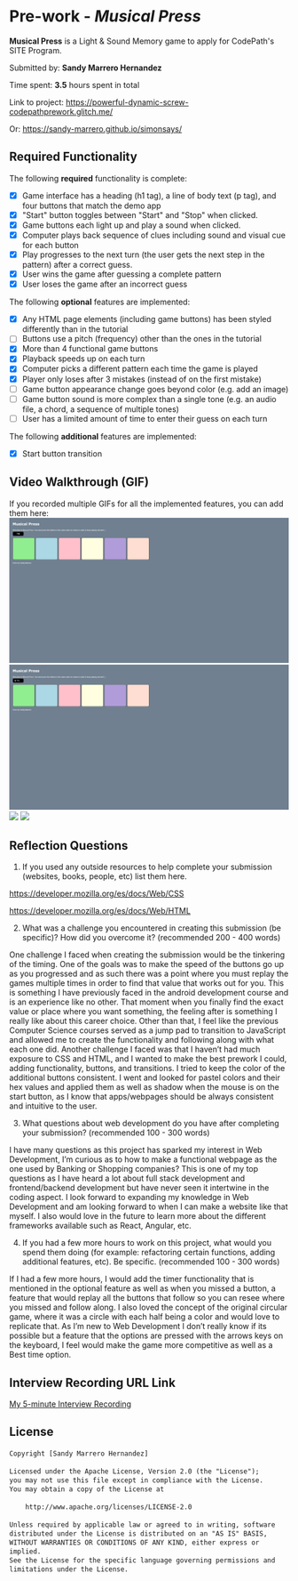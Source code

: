 # Pre-work - _Musical Press_

**Musical Press** is a Light & Sound Memory game to apply for CodePath's SITE Program.

Submitted by: **Sandy Marrero Hernandez**

Time spent: **3.5** hours spent in total

Link to project: https://powerful-dynamic-screw-codepathprework.glitch.me/

Or: https://sandy-marrero.github.io/simonsays/

## Required Functionality

The following **required** functionality is complete:

- [x] Game interface has a heading (h1 tag), a line of body text (p tag), and four buttons that match the demo app
- [x] "Start" button toggles between "Start" and "Stop" when clicked.
- [x] Game buttons each light up and play a sound when clicked.
- [x] Computer plays back sequence of clues including sound and visual cue for each button
- [x] Play progresses to the next turn (the user gets the next step in the pattern) after a correct guess.
- [x] User wins the game after guessing a complete pattern
- [x] User loses the game after an incorrect guess

The following **optional** features are implemented:

- [x] Any HTML page elements (including game buttons) has been styled differently than in the tutorial
- [ ] Buttons use a pitch (frequency) other than the ones in the tutorial
- [x] More than 4 functional game buttons
- [x] Playback speeds up on each turn
- [x] Computer picks a different pattern each time the game is played
- [x] Player only loses after 3 mistakes (instead of on the first mistake)
- [ ] Game button appearance change goes beyond color (e.g. add an image)
- [ ] Game button sound is more complex than a single tone (e.g. an audio file, a chord, a sequence of multiple tones)
- [ ] User has a limited amount of time to enter their guess on each turn

The following **additional** features are implemented:

- [x] Start button transition

## Video Walkthrough (GIF)

If you recorded multiple GIFs for all the implemented features, you can add them here:
![](https://github.com/sandy-marrero/simonsays/blob/main/Prework1.gif)
![](https://github.com/sandy-marrero/simonsays/blob/main/Prework2.gif)
![](gif3-link-here)
![](gif4-link-here)

## Reflection Questions

1. If you used any outside resources to help complete your submission (websites, books, people, etc) list them here.

https://developer.mozilla.org/es/docs/Web/CSS

https://developer.mozilla.org/es/docs/Web/HTML

2. What was a challenge you encountered in creating this submission (be specific)? How did you overcome it? (recommended 200 - 400 words)


One challenge I faced when creating the submission would be the tinkering of the timing. One of the goals was to make the speed of the buttons go up as you progressed and as such there was a point where you must replay the games multiple times in order to find that value that works out for you. This is something I have previously faced in the android development course and is an experience like no other. That moment when you finally find the exact value or place where you want something, the feeling after is something I really like about this career choice. Other than that, I feel like the previous Computer Science courses served as a jump pad to transition to JavaScript and allowed me to create the functionality and following along with what each one did. Another challenge I faced was that I haven’t had much exposure to CSS and HTML, and I wanted to make the best prework I could, adding functionality, buttons, and transitions. I tried to keep the color of the additional buttons consistent. I went and looked for pastel colors and their hex values and applied them as well as shadow when the mouse is on the start button, as I know that apps/webpages should be always consistent and intuitive to the user.

3. What questions about web development do you have after completing your submission? (recommended 100 - 300 words)

I have many questions as this project has sparked my interest in Web Development, I’m curious as to how to make a functional webpage as the one used by Banking or Shopping companies? This is one of my top questions as I have heard a lot about full stack development and frontend/backend development but have never seen it intertwine in the coding aspect. I look forward to expanding my knowledge in Web Development and am looking forward to when I can make a website like that myself. I also would love in the future to learn more about the different frameworks available such as React, Angular, etc. 

4. If you had a few more hours to work on this project, what would you spend them doing (for example: refactoring certain functions, adding additional features, etc). Be specific. (recommended 100 - 300 words)

If I had a few more hours, I would add the timer functionality that is mentioned in the optional feature as well as when you missed a button, a feature that would replay all the buttons that follow so you can resee where you missed and follow along. I also loved the concept of the original circular game, where it was a circle with each half being a color and would love to replicate that. As I’m new to Web Development I don’t really know if its possible but a feature that the options are pressed with the arrows keys on the keyboard, I feel would make the game more competitive as well as a Best time option. 



## Interview Recording URL Link

[My 5-minute Interview Recording](https://youtu.be/7OuSpRZpeY4)

## License

    Copyright [Sandy Marrero Hernandez]

    Licensed under the Apache License, Version 2.0 (the "License");
    you may not use this file except in compliance with the License.
    You may obtain a copy of the License at

        http://www.apache.org/licenses/LICENSE-2.0

    Unless required by applicable law or agreed to in writing, software
    distributed under the License is distributed on an "AS IS" BASIS,
    WITHOUT WARRANTIES OR CONDITIONS OF ANY KIND, either express or implied.
    See the License for the specific language governing permissions and
    limitations under the License.
